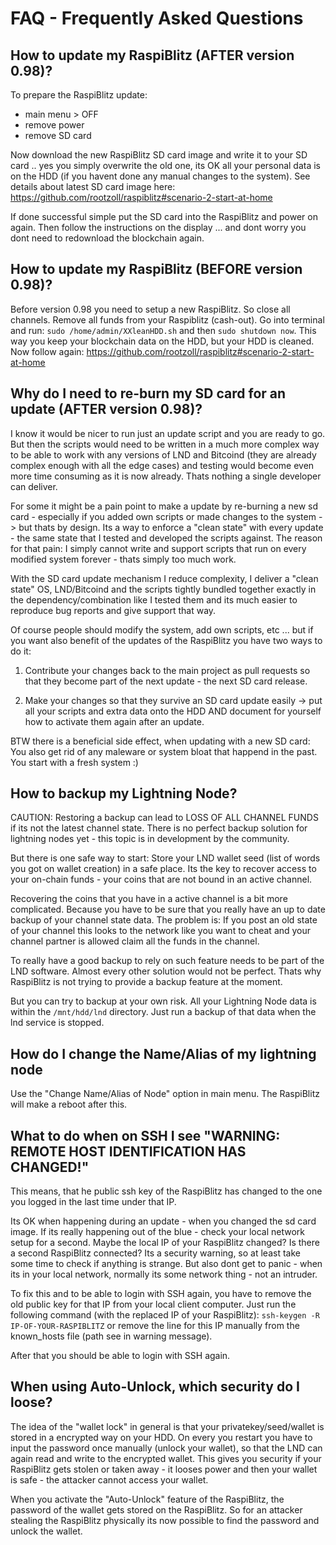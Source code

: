 # FAQ - Frequently Asked Questions

## How to update my RaspiBlitz (AFTER version 0.98)?

To prepare the RaspiBlitz update:

- main menu > OFF
- remove power
- remove SD card

Now download the new RaspiBlitz SD card image and write it to your SD card .. yes you simply overwrite the old one, its OK all your personal data is on the HDD (if you havent done any manual changes to the system). See details about latest SD card image here: https://github.com/rootzoll/raspiblitz#scenario-2-start-at-home

If done successful simple put the SD card into the RaspiBlitz and power on again. Then follow the instructions on the display ... and dont worry you dont need to redownload the blockchain again.

## How to update my RaspiBlitz (BEFORE version 0.98)?

Before version 0.98 you need to setup a new RaspiBlitz. So close all channels. Remove all funds from your Raspiblitz (cash-out). Go into terminal and run: `sudo /home/admin/XXleanHDD.sh` and then `sudo shutdown now`. This way you keep your blockchain data on the HDD, but your HDD is cleaned. Now follow again: https://github.com/rootzoll/raspiblitz#scenario-2-start-at-home

## Why do I need to re-burn my SD card for an update (AFTER version 0.98)? 

I know it would be nicer to run just an update script and you are ready to go. But then the scripts would need to be written in a much more complex way to be able to work with any versions of LND and Bitcoind (they are already complex enough with all the edge cases) and testing would become even more time consuming as it is now already. Thats nothing a single developer can deliver. 

For some it might be a pain point to make a update by re-burning a new sd card - especially if you added own scripts or made changes to the system -> but thats by design. Its a way to enforce a "clean state" with every update - the same state that I tested and developed the scripts against. The reason for that pain: I simply cannot write and support scripts that run on every modified system forever - thats simply too much work.

With the SD card update mechanism I reduce complexity, I deliver a "clean state" OS, LND/Bitcoind and the scripts tightly bundled together exactly in the dependency/combination like I tested them and its much easier to reproduce bug reports and give support that way.

Of course people should modify the system, add own scripts, etc ... but if you want also benefit of the updates of the RaspiBlitz you have two ways to do it:

1. Contribute your changes back to the main project as pull requests so that they become part of the next update - the next SD card release.

2. Make your changes so that they survive an SD card update easily -> put all your scripts and extra data onto the HDD AND document for yourself how to activate them again after an update. 

BTW there is a beneficial side effect, when updating with a new SD card: You also get rid of any maleware or system bloat that happend in the past. You start with a fresh system :)

## How to backup my Lightning Node?

CAUTION:  Restoring a backup can lead to LOSS OF ALL CHANNEL FUNDS if its not the latest channel state. There is no perfect backup solution for lightning nodes yet - this topic is in development by the community.

But there is one safe way to start: Store your LND wallet seed (list of words you got on wallet creation) in a safe place. Its the key to recover access to your on-chain funds - your coins that are not bound in an active channel.

Recovering the coins that you have in a active channel is a bit more complicated. Because you have to be sure that you really have an up to date backup of your channel state data. The problem is: If you post an old state of your channel this looks to the network like you want to cheat and your channel partner is allowed claim all the funds in the channel.

To really have a good backup to rely on such feature needs to be part of the LND software. Almost every other solution would not be perfect. Thats why RaspiBlitz is not trying to provide a backup feature at the moment.

But you can try to backup at your own risk. All your Lightning Node data is within the `/mnt/hdd/lnd` directory. Just run a backup of that data when the lnd service is stopped.

## How do I change the Name/Alias of my lightning node

Use the "Change Name/Alias of Node" option in main menu. The RaspiBlitz will make a reboot after this.

## What to do when on SSH I see "WARNING: REMOTE HOST IDENTIFICATION HAS CHANGED!"

This means, that he public ssh key of the RaspiBlitz has changed to the one you logged in the last time under that IP.

Its OK when happening during an update - when you changed the sd card image. If its really happening out of the blue - check your local network setup for a second. Maybe the local IP of your RaspiBlitz changed? Is there a second RaspiBlitz connected? Its a security warning, so at least take some time to check if anything is strange. But also dont get to panic - when its in your local network, normally its some network thing - not an intruder.

To fix this and to be able to login with SSH again, you have to remove the old public key for that IP from your local client computer. Just run the following command (with the replaced IP of your RaspiBlitz): `ssh-keygen -R IP-OF-YOUR-RASPIBLITZ` or remove the line for this IP manually from the known_hosts file (path see in warning message).

After that you should be able to login with SSH again.

## When using Auto-Unlock, which security do I loose?

The idea of the "wallet lock" in general is that your privatekey/seed/wallet is stored in a encrypted way on your HDD. On every you restart you have to input the password once manually (unlock your wallet), so that the LND can again read and write to the encrypted wallet. This gives you security if your RaspiBlitz gets stolen or taken away - it looses power and then your wallet is safe - the attacker cannot access your wallet. 

When you activate the "Auto-Unlock" feature of the RaspiBlitz, the password of the wallet gets stored on the RaspiBlitz. So for an attacker stealing the RaspiBlitz physically its now possible to find the password and unlock the wallet.